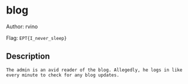 # blog
Author: rvino

Flag: `EPT{I_never_sleep}`
## Description
```
The admin is an avid reader of the blog. Allegedly, he logs in like every minute to check for any blog updates.
```


